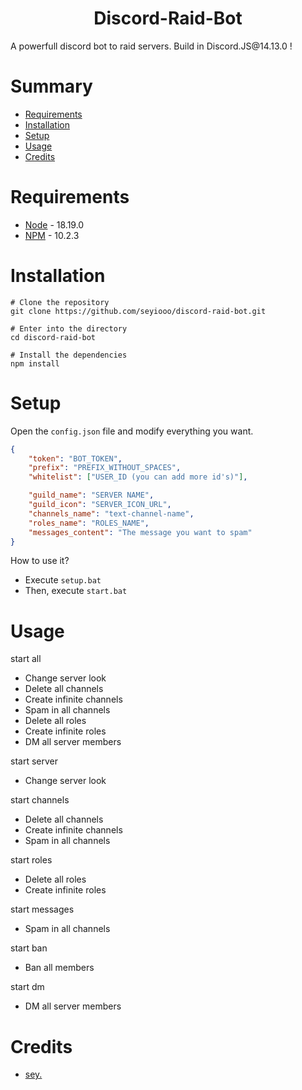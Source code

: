 <div align="center"><h1>Discord-Raid-Bot</h1></div>
A powerfull discord bot to raid servers. Build in Discord.JS@14.13.0 !

# Summary
- [Requirements](#requirements)
- [Installation](#installation)
- [Setup](#setup)
- [Usage](#usage)
- [Credits](#credits)

# Requirements
- [Node](https://nodejs.org/en/) - 18.19.0
- [NPM](https://www.npmjs.com/) - 10.2.3

# Installation
```
# Clone the repository
git clone https://github.com/seyiooo/discord-raid-bot.git

# Enter into the directory
cd discord-raid-bot

# Install the dependencies
npm install
```

# Setup
Open the `config.json` file and modify everything you want.
```json
{
    "token": "BOT_TOKEN",
    "prefix": "PREFIX_WITHOUT_SPACES",
    "whitelist": ["USER_ID (you can add more id's)"],

    "guild_name": "SERVER NAME",
    "guild_icon": "SERVER_ICON_URL",
    "channels_name": "text-channel-name",
    "roles_name": "ROLES_NAME",
    "messages_content": "The message you want to spam"
}
```
How to use it?
- Execute `setup.bat`
- Then, execute `start.bat`

# Usage
<prefix>start all
- Change server look
- Delete all channels
- Create infinite channels
- Spam in all channels
- Delete all roles
- Create infinite roles
- DM all server members

<prefix>start server
- Change server look

<prefix>start channels
- Delete all channels
- Create infinite channels
- Spam in all channels

<prefix>start roles
- Delete all roles
- Create infinite roles

<prefix>start messages
- Spam in all channels

<prefix>start ban
- Ban all members

<prefix>start dm
- DM all server members

# Credits
- [sey.](https://github.com/seyiooo)
